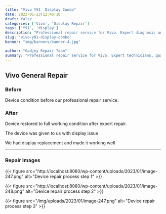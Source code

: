 ```yaml
---
title: "Vivo Y91  Display Combo"
date: 2023-01-23T12:40:10
draft: false
categories: ['Vivo', 'Display Repair']
tags: ['Y91', 'display']
description: "Professional repair service for Vivo. Expert diagnosis and quality repairs in Bangalore."
slug: "vivo-y91-display-combo"
banner: "img/banners/banner-4.jpg"

author: "Gadjoy Repair Team"
summary: "Professional repair service for Vivo. Expert technicians, quality parts, warranty included."
---
```


## Vivo General Repair

### Before

Device condition before our professional repair service.

### After

Device restored to full working condition after expert repair.

The device was given to us with display issue

We had display replacement and made it working well

---

### Repair Images

{{< figure src="http://localhost:8080/wp-content/uploads/2023/01/image-247.png" alt="Device repair process step 1" >}}

{{< figure src="http://localhost:8080/wp-content/uploads/2023/01/image-248.png" alt="Device repair process step 2" >}}

{{< figure src="/img/uploads/2023/01/image-247.png" alt="Device repair process step 3" >}}


